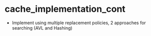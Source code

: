 # cache_implementation_cont
- Implement using multiple replacement policies, 2 approaches for searching (AVL and Hashing)
